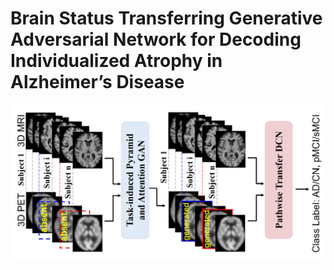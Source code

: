 # Brain Status Transferring Generative Adversarial Network for Decoding Individualized Atrophy in Alzheimer’s Disease

<p align="center">
  <img src="https://github.com/xiaoxingxingkz/TPA-GAN/blob/main/Figure_in_paper/Fig1.png" width="700">
</p>
